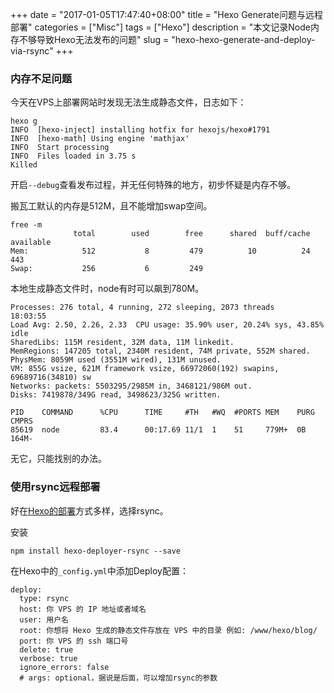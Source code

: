 +++
date = "2017-01-05T17:47:40+08:00"
title = "Hexo Generate问题与远程部署"
categories = ["Misc"]
tags = ["Hexo"]
description = "本文记录Node内存不够导致Hexo无法发布的问题"
slug = "hexo-hexo-generate-and-deploy-via-rsync"
+++

### 内存不足问题

今天在VPS上部署网站时发现无法生成静态文件，日志如下：

```console
hexo g
INFO  [hexo-inject] installing hotfix for hexojs/hexo#1791
INFO  [hexo-math] Using engine 'mathjax'
INFO  Start processing
INFO  Files loaded in 3.75 s
Killed
```

开启`--debug`查看发布过程，并无任何特殊的地方，初步怀疑是内存不够。

搬瓦工默认的内存是512M，且不能增加swap空间。

```console
free -m
              total        used        free      shared  buff/cache   available
Mem:            512           8         479          10          24         443
Swap:           256           6         249
```

本地生成静态文件时，node有时可以飙到780M。

```console
Processes: 276 total, 4 running, 272 sleeping, 2073 threads           18:03:55
Load Avg: 2.50, 2.26, 2.33  CPU usage: 35.90% user, 20.24% sys, 43.85% idle
SharedLibs: 115M resident, 32M data, 11M linkedit.
MemRegions: 147205 total, 2340M resident, 74M private, 552M shared.
PhysMem: 8059M used (3551M wired), 131M unused.
VM: 855G vsize, 621M framework vsize, 66972060(192) swapins, 69689716(34810) sw
Networks: packets: 5503295/2985M in, 3468121/986M out.
Disks: 7419878/349G read, 3498623/325G written.

PID    COMMAND      %CPU      TIME     #TH   #WQ  #PORTS MEM    PURG   CMPRS
85619  node         83.4      00:17.69 11/1  1    51     779M+  0B     164M-
```

无它，只能找别的办法。

### 使用rsync远程部署

好在[Hexo的部署](https://hexo.io/zh-cn/docs/deployment.html)方式多样，选择rsync。

安装

```console
npm install hexo-deployer-rsync --save
```

在Hexo中的`_config.yml`中添加Deploy配置：

```console
deploy:
  type: rsync
  host: 你 VPS 的 IP 地址或者域名
  user: 用户名
  root: 你想将 Hexo 生成的静态文件存放在 VPS 中的目录 例如: /www/hexo/blog/
  port: 你 VPS 的 ssh 端口号
  delete: true
  verbose: true
  ignore_errors: false
  # args: optional，据说是后面，可以增加rsync的参数
```
